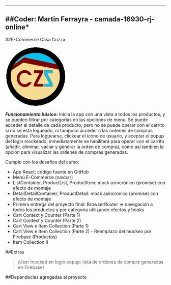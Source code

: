
---
##Coder: Martin Ferrayra - camada-16930-rj-online*
---

##E-Commerce Casa Cozza

![Screenshot](https://github.com/mferrayra/casa-cozza/blob/main/public/images/logo192.png?raw=true)

***Funcionamiento básico:***
Inicia la app con una vista a todos los productos, y se pueden filtrar por categorías en las opciones de menu. Se puede acceder al detalle de cada producto, pero no se puede operar con el carrito si no se está logueado, ni tampoco acceder a las ordenes de compras generadas.
Para loguearse, clickear el icono de usuario, y aceptar el popup del login mockeado; inmediatamente se habilitará para operar con el carrito (añadir, eliminar, vaciar y generar la orden de compra), como así tambien la opción para visualizar las ordenes de compras generadas.

Cumple con los desafíos del curso:

- App React; código fuente en GitHub
- Menú E-Commerce (navbar)
- ListContainer, ProductList, ProductItem: mock asincrónico (promise) con efecto de montaje
- DetailDetailContainer, ProductDetail: mock asincronico (promise) con efecto de montaje
- Primera entrega del proyecto final: BrowserRouter => navegación a todos los productos y por categoria utilizando efectos y hooks
- Cart Context y Counter (Parte 1)
- Cart Context y Counter (Parte 2)
- Cart View e Item Collection (Parte 1)
- Cart View e Item Collection (Parte 2) - Reemplazo del mockeo por Firebase (Productos)
- Item Collection II

##Extras
> ¡User mocked en login popup; lista de ordenes de compra generadas en Firebase!

##Dependecias agregadas al proyecto

 ```npm i react-bootstrap
 ```

 ```npm i react-icons
 ```

 ```npm i react-loader-spinner 
 ```

 ```npm i react-modal 
 ```

 ```npm i react-number-format 
 ```

 ```npm i sweetalert2 
 ```